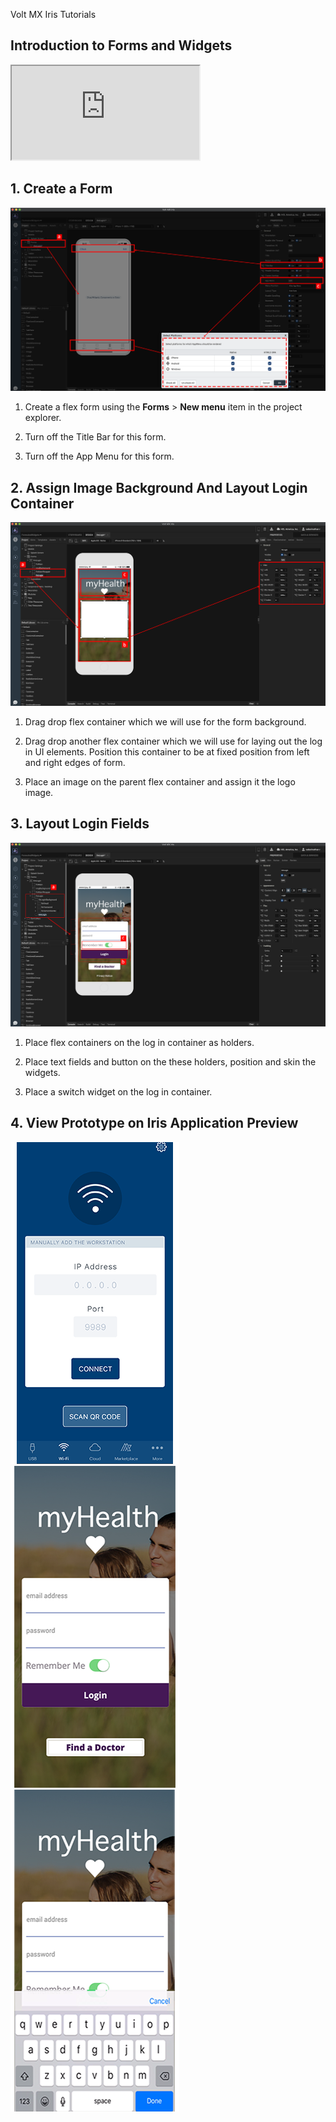                              

Volt MX  Iris Tutorials

Introduction to Forms and Widgets
---------------------------------

<div class="youtube-wrapper"><iframe src="https://www.youtube.com/embed/LARDxrWQd54" allowfullscreen=""></iframe></div>

1\. Create a Form
-----------------

![](../Resources/Images/IntroFormsnWidgets-Canvas1.png)

1.  Create a flex form using the **Forms** > **New menu** item in the project explorer.
    
2.  Turn off the Title Bar for this form.  
      
    
3.  Turn off the App Menu for this form.
    

2\. Assign Image Background And Layout Login Container
------------------------------------------------------

![](../Resources/Images/IntroFormsnWidgets-Canvas2.png)

1.  Drag drop flex container which we will use for the form background.
    
2.  Drag drop another flex container which we will use for laying out the log in UI elements. Position this container to be at fixed position from left and right edges of form.  
    
3.  Place an image on the parent flex container and assign it the logo image.
    

3\. Layout Login Fields
-----------------------

![](../Resources/Images/IntroFormsnWidgets-Canvas3.png)

1.  Place flex containers on the log in container as holders.
    
2.  Place text fields and button on the these holders, position and skin the widgets.  
      
    
3.  Place a switch widget on the log in container.
    

4\. View Prototype on Iris Application Preview
----------------------------------------------------

![](../Resources/Images/IntroFormsnWidgets-App1.png) ![](../Resources/Images/IntroFormsnWidgets-App2.png) ![](../Resources/Images/IntroFormsnWidgets-App3.png)


